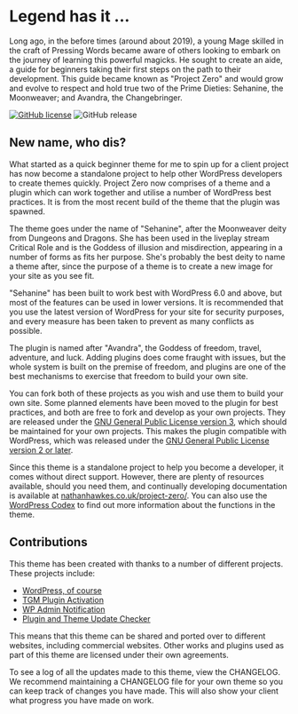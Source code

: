 # Legend has it ...
Long ago, in the before times (around about 2019), a young Mage skilled in the craft of Pressing Words became aware of others looking to embark on the journey of learning this powerful magicks.  He sought to create an aide, a guide for beginners taking their first steps on the path to their development.  This guide became known as "Project Zero" and would grow and evolve to respect and hold true two of the Prime Dieties: Sehanine, the Moonweaver; and Avandra, the Changebringer.

[![GitHub license](https://img.shields.io/github/license/cocodedesigns/pzero-theme?style=for-the-badge)](https://raw.githubusercontent.com/cocodedesigns/pzero-theme/master/LICENSE.md)
![GitHub release](https://img.shields.io/github/release/cocodedesigns/pzero-theme?style=for-the-badge)

## New name, who dis?
What started as a quick beginner theme for me to spin up for a client project has now become a standalone project to help other WordPress developers to create themes quickly.  Project Zero now comprises of a theme and a plugin which can work together and utilise a number of WordPress best practices.  It is from the most recent build of the theme that the plugin was spawned.

The theme goes under the name of "Sehanine", after the Moonweaver deity from Dungeons and Dragons.  She has been used in the liveplay stream Critical Role and is the Goddess of illusion and misdirection, appearing in a number of forms as fits her purpose.  She's probably the best deity to name a theme after, since the purpose of a theme is to create a new image for your site as you see fit.

"Sehanine" has been built to work best with WordPress 6.0 and above, but most of the features can be used in lower versions.  It is recommended that you use the latest version of WordPress for your site for security purposes, and every measure has been taken to prevent as many conflicts as possible.

The plugin is named after "Avandra", the Goddess of freedom, travel, adventure, and luck. Adding plugins does come fraught with issues, but the whole system is built on the premise of freedom, and plugins are one of the best mechanisms to exercise that freedom to build your own site.

You can fork both of these projects as you wish and use them to build your own site.  Some planned elements have been moved to the plugin for best practices, and both are free to fork and develop as your own projects.  They are released under the [GNU General Public License version 3](https://www.gnu.org/licenses/gpl-3.0.en.html), which should be maintained for your own projects.  This makes the plugin compatible with WordPress, which was released under the [GNU General Public License version 2 or later](https://www.gnu.org/licenses/gpl-2.0.en.html).

Since this theme is a standalone project to help you become a developer, it comes without direct support.  However, there are plenty of resources available, should you need them, and continually developing documentation is available at [nathanhawkes.co.uk/project-zero/](https://www.nathanhawkes.co.uk/project-zero/).  You can also use the [WordPress Codex]([https://](https://developer.wordpress.org/reference/)) to find out more information about the functions in the theme.

## Contributions
This theme has been created with thanks to a number of different projects. These projects include:

* [WordPress, of course](https://wordpress.org/)
* [TGM Plugin Activation](http://tgmpluginactivation.com/)
* [WP Admin Notification](https://github.com/askupasoftware/wp-admin-notification/)
* [Plugin and Theme Update Checker](https://github.com/YahnisElsts/plugin-update-checker/)

This means that this theme can be shared and ported over to different websites, including commercial websites. Other works and plugins used as part of this theme are licensed under their own agreements.

To see a log of all the updates made to this theme, view the CHANGELOG.  We recommend maintaining a CHANGELOG file for your own theme so you can keep track of changes you have made. This will also show your client what progress you have made on work.